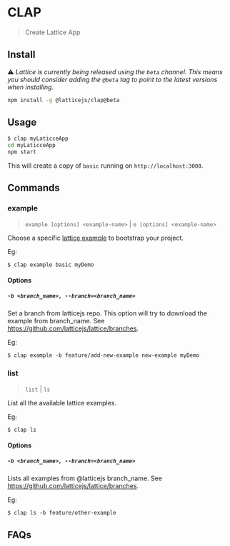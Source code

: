 # CLAP 

> Create Lattice App

## Install

:warning: *Lattice is currently being released using the `beta` channel. This means you should consider adding the `@beta` tag to point to the latest versions when installing.*

```bash
npm install -g @latticejs/clap@beta
```

## Usage

```bash
$ clap myLaticceApp
cd myLaticceApp
npm start
```
This will create a copy of `basic` running on `http://localhost:3000`.

## Commands 

### example

> `example [options] <example-name>` | `e [options] <example-name>`

Choose a specific [lattice example](/examples) to bootstrap your project.

Eg:

`$ clap example basic myDemo`

#### Options

##### `-b <branch_name>, --branch=<branch_name>`
Set a branch from latticejs repo. This option will try to download the example from branch_name. See https://github.com/latticejs/lattice/branches.

Eg:

`$ clap example -b feature/add-new-example new-example myDemo`


### list 

> `list` | `ls`

List all the available lattice examples.

Eg:

`$ clap ls`

#### Options

##### `-b <branch_name>, --branch=<branch_name>`
Lists all examples from @latticejs branch_name. See https://github.com/latticejs/lattice/branches.

Eg:

`$ clap ls -b feature/other-example`

## FAQs

